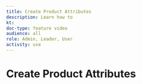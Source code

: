 ```yaml
---
title: Create Product Attributes
description: Learn how to 
kt: 
doc-type: feature video
audience: all
role: Admin, Leader, User
activity: use
---
```

# Create Product Attributes
